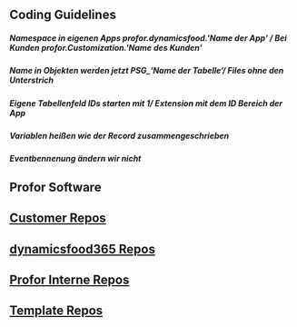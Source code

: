## Coding Guidelines
##### Namespace in eigenen Apps profor.dynamicsfood.'Name der App' / Bei Kunden profor.Customization.'Name des Kunden'
##### Name in Objekten werden jetzt PSG_‘Name der Tabelle‘/ Files ohne den Unterstrich
##### Eigene Tabellenfeld IDs starten mit 1/ Extension mit dem ID Bereich der App
##### Variablen heißen wie der Record zusammengeschrieben
##### Eventbennenung ändern wir nicht

## Profor Software

## [Customer Repos](https://github.com/orgs/profor-software/repositories?q=Customer&type=all&language=&sort=) 

## [dynamicsfood365 Repos](https://github.com/orgs/profor-software/repositories?q=dynamicsfood365&type=all&language=&sort=)

## [Profor Interne Repos](https://github.com/orgs/profor-software/repositories?q=Profor&type=all&language=&sort=) 

## [Template Repos](https://github.com/orgs/profor-software/repositories?q=Template&type=all&language=&sort=) 
